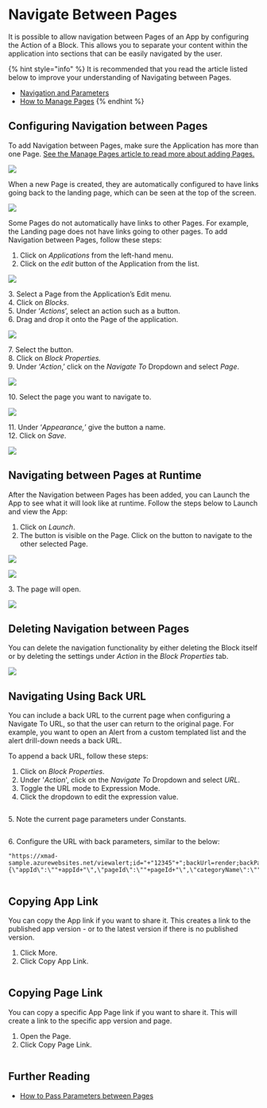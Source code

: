 # Navigate Between Pages

It is possible to allow navigation between Pages of an App by configuring the Action of a Block. This allows you to separate your content within the application into sections that can be easily navigated by the user.

{% hint style="info" %}
It is recommended that you read the article listed below to improve your understanding of Navigating between Pages.

* [Navigation and Parameters](../../concepts/application/navigation-and-parameters.md)
* [How to Manage Pages](manage-pages.md)
{% endhint %}

## Configuring Navigation between Pages

To add Navigation between Pages, make sure the Application has more than one Page. [See the Manage Pages article to read more about adding Pages.](manage-pages.md)

![](/docs/images/_1.png)

When a new Page is created, they are automatically configured to have links going back to the landing page, which can be seen at the top of the screen.

![](/docs/images/_2.png)

Some Pages do not automatically have links to other Pages. For example, the Landing page does not have links going to other pages. To add Navigation between Pages, follow these steps:

1. Click on _Applications_ from the left-hand menu.
2. Click on the _edit_ button of the Application from the list.

![](/docs/images/_3.png)

&#x20;   3\. Select a Page from the Application’s Edit menu.\
&#x20;   4\. Click on _Blocks_.\
&#x20;   5\. Under ‘_Actions_’, select an action such as a button.\
&#x20;   6\. Drag and drop it onto the Page of the application.

![](/docs/images/_4.png)

&#x20;   7\. Select the button.\
&#x20;   8\. Click on _Block Properties._\
&#x20;   9\. Under ‘_Action_,’ click on the _Navigate To_ Dropdown and select _Page_.

![](/docs/images/_5.png)

&#x20;   10\. Select the page you want to navigate to.

![](/docs/images/_6.png)

&#x20;   11\. Under ‘_Appearance,_’ give the button a name.\
&#x20;   12\. Click on _Save_.

![](/docs/images/_7.png)

## Navigating between Pages at Runtime

After the Navigation between Pages has been added, you can Launch the App to see what it will look like at runtime. Follow the steps below to Launch and view the App:

1. Click on _Launch_.
2. The button is visible on the Page. Click on the button to navigate to the other selected Page.

![](/docs/images/_8.png)

![](/docs/images/_9.png)

&#x20;   3\. The page will open.

![](/docs/images/_10.png)

## Deleting Navigation between Pages

You can delete the navigation functionality by either deleting the Block itself or by deleting the settings under _Action_ in the _Block Properties_ tab.&#x20;

![](/docs/images/_11.png)

## Navigating Using Back URL

You can include a back URL to the current page when configuring a Navigate To URL, so that the user can return to the original page. For example, you want to open an Alert from a custom templated list and the alert drill-down needs a back URL.&#x20;

To append a back URL, follow these steps:

1. Click on _Block Properties_.
2. Under '_Action_', click on the _Navigate To_ Dropdown and select _URL_.
3. Toggle the URL mode to Expression Mode.
4. Click the dropdown to edit the expression value.

<figure><img src="/docs/images/BackURL_1-4.PNG" alt=""><figcaption></figcaption></figure>

5\. Note the current page parameters under Constants.

<figure><img src="/docs/images/BackURL_5.PNG" alt=""><figcaption></figcaption></figure>

&#x20; 6\. Configure the URL with back parameters, similar to the below:

```
"https://xmad-sample.azurewebsites.net/viewalert;id="+"12345"+";backUrl=render;backParams=\{\"appId\":\""+appId+"\",\"pageId\":\""+pageId+"\",\"categoryName\":\""+categoryName+"\",\"appVersion\":\""+appVersion+"\"\}"
```

<figure><img src="/docs/images/BackURL_6.PNG" alt=""><figcaption></figcaption></figure>

## Copying App Link

You can copy the App link if you want to share it. This creates a link to the published app version - or to the latest version if there is no published version.&#x20;

1. Click More.
2. Click Copy App Link.

<figure><img src="/docs/images/image (1762).png" alt=""><figcaption></figcaption></figure>

## Copying Page Link

You can copy a specific App Page link if you want to share it. This will create a link to the specific app version and page.&#x20;

1. Open the Page.
2. Click Copy Page Link.

<figure><img src="/docs/images/image (775).png" alt=""><figcaption></figcaption></figure>

## Further Reading

* [How to Pass Parameters between Pages](pass-parameters-between-pages.md)




